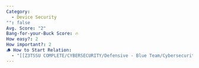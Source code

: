 ```yaml
---
Category:
  - Device Security
"": false
Avg. Score: "2"
Bang-for-your-Buck Score: 🔥
How easy?: 2
How important?: 2
🪵 How to Start Relation:
  - "[[Z3TSSU COMPLETE/CYBERSECURITY/Defensive - Blue Team/Cybersecurity Checklist (Free Version)/Master Page/Device Security]]"
---
```

